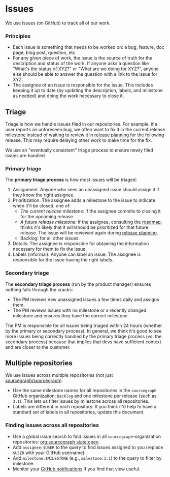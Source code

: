 # Issues

We use issues (on GitHub) to track all of our work.

### Principles

- Each issue is something that needs to be worked on: a bug, feature, doc page, blog post, question, etc.
- For any given piece of work, the issue is the source of truth for the description and status of the work. If anyone asks a question like "What's the status of XYZ?" or "What are we doing for XYZ?", anyone else should be able to answer the question with a link to the issue for XYZ.
- The assignee of an issue is responsible for the issue. This includes keeping it up to date (by updating the description, labels, and milestone as needed) and doing the work necessary to close it.

## Triage

Triage is how we handle issues filed in our repositories. For example, if a user reports an unforeseen bug, we often want to fix it in the current release milestone instead of waiting to review it in [release planning](release_planning.md) for the following release. This may require delaying other work to make time for the fix.

We use an "eventually consistent" triage process to ensure newly filed issues are handled.

### Primary triage

The **primary triage process** is how most issues will be triaged:

1. Assignment. Anyone who sees an unassigned issue should assign it if they know the right assignee.
1. Prioritization. The assignee adds a milestone to the issue to indicate when it'll be closed, one of:
   - *The current release milestone:* if the assignee commits to closing it for the upcoming release.
   - *A future release milestone:* if the assignee, consulting the [roadmap](roadmap/index.md), thinks it's likely that it will/should be prioritized for that future release. The issue will be reviewed again during [release planning](release_planning.md).
   - Backlog: for all other issues.
1. Details: The assignee is responsible for obtaining the information necessary for them to fix the issue.
1. Labels (informal). Anyone can label an issue. The assignee is responsible for the issue having the right labels.

### Secondary triage

The **secondary triage process** (run by the product manager) ensures nothing falls through the cracks:

- The PM reviews new unassigned issues a few times daily and assigns them.
- The PM reviews issues with no milestone or a recently changed milestone and ensures they have the correct milestone.

The PM is responsible for all issues being triaged within 24 hours (whether by the primary or secondary process). In general, we think it's good to see more issues being correctly handled by the primary triage process (vs. the secondary process) because that implies that devs have sufficient context and are closer to the customer.

## Multiple repositories

We use issues across multiple repositories (not just [sourcegraph/sourcegraph](https://github.com/sourcegraph/sourcegraph)).

- Use the same milestone names for all repositories in the `sourcegraph` GitHub organization: `Backlog` and one milestone per release (such as `3.1`). This lets us filter issues by milestone across all repositories.
- Labels are different in each repository. If you think it'd help to have a standard set of labels in all repositories, update this document.

### Finding issues across all repositories

- Use a global issue search to find issues in all `sourcegraph`-organization repositories: [org:sourcegraph state:open](https://github.com/search?utf8=%E2%9C%93&q=org%3Asourcegraph+state%3Aopen&type=Issues).
- Add `assignee:$USER` to the query to find issues assigned to you (replace `$USER` with your GitHub username).
- Add `milestone:$MILESTONE` (e.g., `milestone:3.1`) to the query to filter by milestone.
- Monitor your [GitHub notifications](https://github.com/notifications) if you find that view useful.
